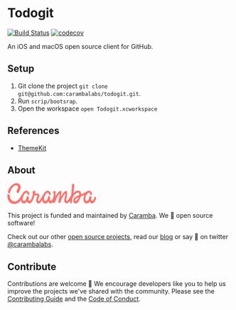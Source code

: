 Todogit
=========

[![Build Status](https://travis-ci.org/carambalabs/todogit.svg?branch=master)](https://travis-ci.org/carambalabs/todogit)
[![codecov](https://codecov.io/gh/carambalabs/todogit/branch/master/graph/badge.svg)](https://codecov.io/gh/carambalabs/todogit)

An iOS and macOS open source client for GitHub.

## Setup

1. Git clone the project `git clone git@github.com:carambalabs/todogit.git`.
2. Run `scrip/bootsrap`.
3. Open the workspace `open Todogit.xcworkspace`

## References
- [ThemeKit](https://github.com/luckymarmot/ThemeKit)

## About

<img src="https://github.com/carambalabs/Foundation/blob/master/ASSETS/logo-salmon.png?raw=true" width="200" />

This project is funded and maintained by [Caramba](http://caramba.io). We 💛 open source software!

Check out our other [open source projects](https://github.com/carambalabs/), read our [blog](http://blog.caramba.io) or say :wave: on twitter [@carambalabs](http://twitter.com/carambalabs).

## Contribute

Contributions are welcome :metal: We encourage developers like you to help us improve the projects we've shared with the community. Please see the [Contributing Guide](https://github.com/carambalabs/Foundation/blob/master/CONTRIBUTING.md) and the [Code of Conduct](https://github.com/carambalabs/Foundation/blob/master/CONDUCT.md).